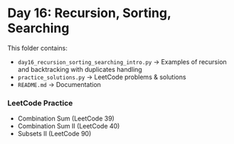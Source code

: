 # Day 16: Recursion, Sorting, Searching

This folder contains:
- `day16_recursion_sorting_searching_intro.py` → Examples of recursion and backtracking with duplicates handling
- `practice_solutions.py` → LeetCode problems & solutions
- `README.md` → Documentation

### LeetCode Practice
- Combination Sum (LeetCode 39)
- Combination Sum II (LeetCode 40)
- Subsets II (LeetCode 90)
